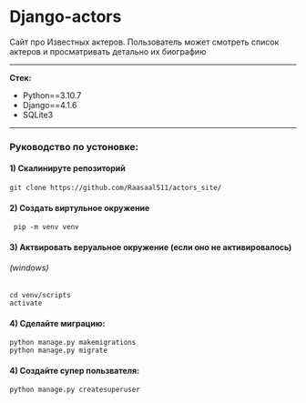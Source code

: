 # Django-actors

Сайт про Известных актеров. Пользователь может смотреть список актеров и просматривать детально их биографию

---

**Стек:**
- Python==3.10.7
- Django==4.1.6
- SQLite3
---
<h3>Руководство по устоновке:</h3>

#### 1) Скалинируте репозиторий
    git clone https://github.com/Raasaal511/actors_site/

#### 2) Создать виртульное окружение
     pip -m venv venv

#### 3) Актвировать веруальное окружение (если оно не активировалось)
###### (windows)
    cd venv/scripts
    activate

#### 4) Сделайте миграцию:
    python manage.py makemigrations
    python manage.py migrate

#### 4) Создайте супер пользвателя:
    python manage.py createsuperuser
